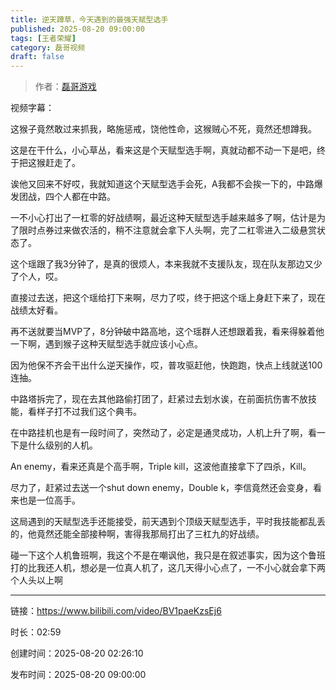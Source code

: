```yaml
---
title: 逆天蹲草，今天遇到的最强天赋型选手
published: 2025-08-20 09:00:00
tags: [王者荣耀]
category: 磊哥视频
draft: false
---
```



> 作者：[磊哥游戏](https://space.bilibili.com/268941858)

视频字幕：

这猴子竟然敢过来抓我，略施惩戒，饶他性命，这猴贼心不死，竟然还想蹲我。

这是在干什么，小心草丛，看来这是个天赋型选手啊，真就动都不动一下是吧，终于把这猴赶走了。

诶他又回来不好哎，我就知道这个天赋型选手会死，A我都不会挨一下的，中路爆发团战，四个人都在中路。

一不小心打出了一杠零的好战绩啊，最近这种天赋型选手越来越多了啊，估计是为了限时点券过来做农活的，稍不注意就会拿下人头啊，完了二杠零进入二级悬赏状态了。

这个瑶跟了我3分钟了，是真的很烦人，本来我就不支援队友，现在队友那边又少了个人，哎。

直接过去送，把这个瑶给打下来啊，尽力了哎，终于把这个瑶上身赶下来了，现在战绩太好看。

再不送就要当MVP了，8分钟破中路高地，这个瑶群人还想跟着我，看来得躲着他一下啊，遇到猴子这种天赋型选手就应该小心点。

因为他保不齐会干出什么逆天操作，哎，普攻驱赶他，快跑跑，快点上线就送100连抽。

中路塔拆完了，现在去其他路偷打团了，赶紧过去划水诶，在前面抗伤害不放技能，看样子打不过我们这个典韦。

在中路挂机也是有一段时间了，突然动了，必定是通灵成功，人机上升了啊，看一下是什么级别的人机。

An enemy，看来还真是个高手啊，Triple kill，这波他直接拿下了四杀，Kill。

尽力了，赶紧过去送一个shut down enemy，Double k，李信竟然还会变身，看来也是一位高手。

这局遇到的天赋型选手还能接受，前天遇到个顶级天赋型选手，平时我技能都乱丢的，他竟然还能全部接种啊，害得我那局打出了三杠九的好战绩。

碰一下这个人机鲁班啊，我这个不是在嘲讽他，我只是在叙述事实，因为这个鲁班打的比我还人机，想必是一位真人机了，这几天得小心点了，一不小心就会拿下两个人头以上啊

---

链接：https://www.bilibili.com/video/BV1paeKzsEj6

时长：02:59

创建时间：2025-08-20 02:26:10

发布时间：2025-08-20 09:00:00
